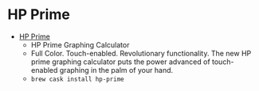 # HP Prime
- [HP Prime](https://www8.hp.com/us/en/campaigns/prime-graphing-calculator/overview.html)
  -  HP Prime Graphing Calculator
  - Full Color. Touch-enabled. Revolutionary functionality. The new HP prime graphing calculator puts the power advanced of touch-enabled graphing in the palm of your hand.
  - `brew cask install hp-prime`
